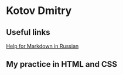 # Kotov Dmitry

## Useful links
[Help for Markdown in Russian](http://ilfire.ru/kompyutery/shpargalka-po-sintaksisu-markdown-markdaun-so-vsemi-samymi-populyarnymi-tegami/ "Help for Markdown")

## My practice in HTML and CSS
